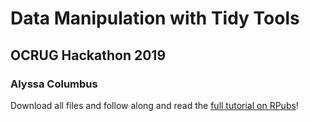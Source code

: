 # Data Manipulation with Tidy Tools

## OCRUG Hackathon 2019

### Alyssa Columbus

Download all files and follow along and read the [full tutorial on RPubs](http://rpubs.com/acolumbus/ocrug-data-manipulation-with-tidy-tools)!
